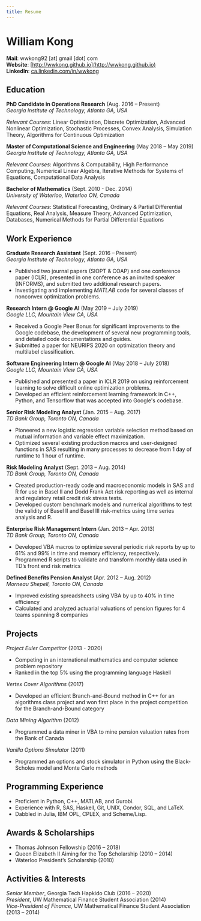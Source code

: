 ```yaml
---
title: Resume
---
```


# William Kong #

**Mail**: wwkong92 [at] gmail [dot] com  
**Website**: [http://wwkong.github.io](http://wwkong.github.io)  
**LinkedIn**: [ca.linkedin.com/in/wwkong](http://ca.linkedin.com/in/wwkong)

## Education ##

**PhD Candidate in Operations Research** (Aug. 2016 – Present)  
*Georgia Institute of Technology, Atlanta GA, USA*

*Relevant Courses*: Linear Optimization, Discrete Optimization, Advanced Nonlinear Optimization, Stochastic Processes, Convex Analysis, Simulation Theory, Algorithms for Continuous Optimization

**Master of Computational Science and Engineering** (May 2018 – May 2019)  
*Georgia Institute of Technology, Atlanta GA, USA*

*Relevant Courses*: Algorithms & Computability, High Performance Computing, Numerical Linear Algebra, Iterative Methods for Systems of Equations, Computational Data Analysis

**Bachelor of Mathematics** (Sept. 2010 - Dec. 2014)  
*University of Waterloo, Waterloo ON, Canada*   

*Relevant Courses*: Statistical Forecasting, Ordinary & Partial Differential Equations, Real Analysis, Measure Theory, Advanced Optimization, Databases, Numerical Methods for Partial Differential Equations

## Work Experience ##

**Graduate Research Assistant** (Sept. 2016 – Present)  
*Georgia Institute of Technology, Atlanta GA, USA*

* Published two journal papers (SIOPT & COAP) and one conference paper (ICLR), presented in one conference as an invited speaker (INFORMS), and submitted two additional research papers.
* Investigating and implementing *MATLAB* code for several classes of nonconvex optimization problems.

**Research Intern @ Google AI** (May 2019 – July 2019)  
*Google LLC, Mountain View CA, USA*

* Received a Google Peer Bonus for significant improvements to the Google codebase, the development of several new programming tools, and detailed code documentations and guides.
* Submitted a paper for NEURIPS 2020 on optimization theory and multilabel classification.

**Software Engineering Intern @ Google AI** (May 2018 – July 2018)  
*Google LLC, Mountain View CA, USA*

* Published and presented a paper in ICLR 2019 on using reinforcement learning to solve difficult online optimization problems.
* Developed an efficient reinforcement learning framework in C++, Python, and Tensorflow that was accepted into Google's codebase.

**Senior Risk Modeling Analyst** (Jan. 2015 – Aug. 2017)  
*TD Bank Group, Toronto ON, Canada*

* Pioneered a  new logistic regression variable selection method based on mutual information and variable effect maximization.
* Optimized several existing production macros and user-designed functions in SAS resulting in many processes to decrease from 1 day of runtime to 1 hour of runtime.

**Risk Modeling Analyst** (Sept. 2013 – Aug. 2014)  
*TD Bank Group, Toronto ON, Canada*

* Created production-ready code and macroeconomic models in SAS and R for use in Basel II and Dodd Frank Act risk reporting as well as internal and regulatory retail credit risk stress tests.
* Developed custom benchmark models and numerical algorithms to test the validity of Basel II and Basel III risk-metrics using time series analysis and R.

**Enterprise Risk Management Intern** (Jan. 2013 – Apr. 2013)  
*TD Bank Group, Toronto ON, Canada*

* Developed VBA macros to optimize several periodic risk reports by up to 61% and 99% in time and memory efficiency, respectively.
* Programmed R scripts to validate and transform monthly data used in TD’s front end risk metrics

**Defined Benefits Pension Analyst** (Apr. 2012 – Aug. 2012)  
*Morneau Shepell, Toronto ON, Canada*

* Improved existing spreadsheets using VBA by up to 40% in time efficiency
* Calculated and analyzed actuarial valuations of pension figures for 4 teams spanning 8 companies


## Projects ##

*Project Euler Competitor* (2013 - 2020)

* Competing in an international mathematics and computer science problem repository
* Ranked in the top 5% using the programming language Haskell

*Vertex Cover Algorithms* (2017)  

* Developed an efficient Branch-and-Bound method in C++ for an algorithms class project and won first place in the project competition for the Branch-and-Bound category

*Data Mining Algorithm* (2012)

* Programmed a data miner in VBA to mine pension valuation rates from the Bank of Canada

*Vanilla Options Simulator* (2011)

* Programmed an options and stock simulator in Python using the Black-Scholes model and Monte
Carlo methods

## Programming Experience ##
* Proficient in Python, C++, MATLAB, and Gurobi.
* Experience with R, SAS, Haskell, Git, UNIX, Condor, SQL, and LaTeX.
* Dabbled in Julia, IBM OPL, CPLEX, and Scheme/Lisp.

## Awards & Scholarships ##
* Thomas Johnson Fellowship (2016 – 2018)
* Queen Elizabeth II Aiming for the Top Scholarship (2010 – 2014)
* Waterloo President’s Scholarship (2010)

## Activities & Interests ##
*Senior Member*, Georgia Tech Hapkido Club (2016 – 2020)  
*President*, UW Mathematical Finance Student Association (2014)  
*Vice-President of Finance*, UW Mathematical Finance Student Association (2013 – 2014) 